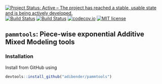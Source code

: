 [![Project Status: Active – The project has reached a stable, usable state and
 is being actively developed.](http://www.repostatus.org/badges/latest/active.svg)](http://www.repostatus.org/#active)
[![Build Status](https://travis-ci.org/adibender/pamm.svg?branch=master)](https://travis-ci.org/adibender/pamm)
[![Build Status](https://ci.appveyor.com/api/projects/status/github/adibender/pamm?branch=master&svg=true)](https://ci.appveyor.com/project/adibender/pamm/branch/master)
[![codecov.io](https://codecov.io/github/adibender/pamm/coverage.svg?branch=master)](https://codecov.io/github/adibender/pamm/branch/master)
[![MIT license](http://img.shields.io/badge/license-MIT-brightgreen.svg)](http://opensource.org/licenses/MIT)


## `pammtools`: Piece-wise exponential Additive Mixed Modeling tools

### Installation

Install from GitHub using

```r
devtools::install_github("adibender/pammtools")
```
